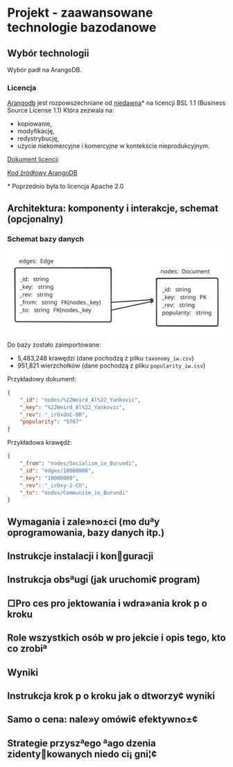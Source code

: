 # Projekt - zaawansowane technologie bazodanowe

## Wybór technologii

Wybór padł na ArangoDB.

### Licencja

[Arangodb](https://arangodb.com/) jest rozpowszechniane od [niedawna](https://arangodb.com/2024/02/update-evolving-arangodbs-licensing-model-for-a-sustainable-future/)* na licencji BSL 1.1 (Business Source License 1.1) Która zezwala na:

- kopiowanie,
- modyfikację,
- redystrybucję,
- użycie niekomercyjne i komercyjne w kontekście nieprodukcyjnym.

[Dokument licencji](https://github.com/arangodb/arangodb/blob/devel/LICENSE)

[Kod źródłowy ArangoDB](https://github.com/arangodb/arangodb)

\* Poprzednio była to licencja Apache 2.0

## Architektura: komponenty i interakcje, schemat (opcjonalny)

### Schemat bazy danych

![Schemat bazy danych](./docs/schema.svg)

Do bazy zostało zaimportowane:

- 5,483,248 krawędzi (dane pochodzą z pilku `taxonomy_iw.csv`)
- 951,821 wierzchołków (dane pochodzą z pliku `popularity_iw.csv`)

Przykładowy dokument:

```json
{
    "_id": "nodes/%22Weird_Al%22_Yankovic",
    "_key": "%22Weird_Al%22_Yankovic",
    "_rev": "_irOxdnC-OR",
    "popularity": "5767"
}
```

Przykładowa krawędź:

```json
{
    "_from": "nodes/Socialism_in_Burundi",
    "_id": "edges/10000000",
    "_key": "10000000",
    "_rev": "_irOxy-2-CU",
    "_to": "nodes/Communism_in_Burundi"
}
```

## Wymagania i zale»no±ci (mo duªy oprogramowania, bazy danych itp.)

## Instrukcje instalacji i konguracji

## Instrukcja obsªugi (jak uruchomi¢ program)

## □Pro ces pro jektowania i wdra»ania krok p o kroku

## Role wszystkich osób w pro jekcie i opis tego, kto co zrobiª

## Wyniki

## Instrukcja krok p o kroku jak o dtworzy¢ wyniki

## Samo o cena: nale»y omówi¢ efektywno±¢

## Strategie przyszªego ªago dzenia zidentykowanych niedo ci¡ gni¦¢
